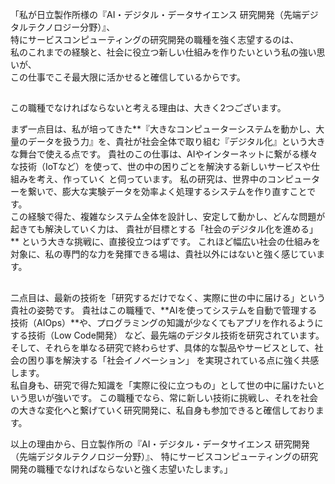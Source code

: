 「私が日立製作所様の『AI・デジタル・データサイエンス 研究開発（先端デジタルテクノロジー分野）』、<br>特にサービスコンピューティングの研究開発の職種を強く志望するのは、<br>
私のこれまでの経験と、社会に役立つ新しい仕組みを作りたいという私の強い思いが、<br>この仕事でこそ最大限に活かせると確信しているからです。
##
この職種でなければならないと考える理由は、大きく2つございます。  

まず一点目は、私が培ってきた**『大きなコンピューターシステムを動かし、大量のデータを扱う力』を、貴社が社会全体で取り組む『デジタル化』という大きな舞台で使える点です。
貴社のこの仕事は、AIやインターネットに繋がる様々な技術（IoTなど）を使って、世の中の困りごとを解決する新しいサービスや仕組みを考え、作っていく と伺っています。
私の研究は、世界中のコンピューターを繋いで、膨大な実験データを効率よく処理するシステムを作り直すことです。  
この経験で得た、複雑なシステム全体を設計し、安定して動かし、どんな問題が起きても解決していく力は、
貴社が目標とする「社会のデジタル化を進める」** という大きな挑戦に、直接役立つはずです。
これほど幅広い社会の仕組みを対象に、私の専門的な力を発揮できる場は、貴社以外にはないと強く感じています。
##

二点目は、最新の技術を「研究するだけでなく、実際に世の中に届ける」という貴社の姿勢です。
貴社はこの職種で、**AIを使ってシステムを自動で管理する技術（AIOps）**や、プログラミングの知識が少なくてもアプリを作れるようにする技術（Low Code開発） など、最先端のデジタル技術を研究されています。
そして、それらを単なる研究で終わらせず、具体的な製品やサービスとして、社会の困り事を解決する「社会イノベーション」 を実現されている点に強く共感します。  
私自身も、研究で得た知識を「実際に役に立つもの」として世の中に届けたいという思いが強いです。
この職種でなら、常に新しい技術に挑戦し、それを社会の大きな変化へと繋げていく研究開発に、私自身も参加できると確信しております。  

以上の理由から、日立製作所の『AI・デジタル・データサイエンス 研究開発（先端デジタルテクノロジー分野）』、
特にサービスコンピューティングの研究開発の職種でなければならないと強く志望いたします。」

